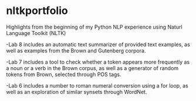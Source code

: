 # nltkportfolio
Highlights from the beginning of my Python NLP experience using Naturl Language Toolkit (NLTK)



-Lab 8 includes an automatic text summarizer of provided text examples, as well as examples from the Brown and Gutenberg corpora.

-Lab 7 includes a tool to check whether a token appears more frequently as a noun or a verb in the Brown corpus, as well as a generator of random tokens from Brown, selected through POS tags.

-Lab 6 includes a number to roman numeral conversion using a for loop, as well as an exploration of similar synsets through WordNet.
